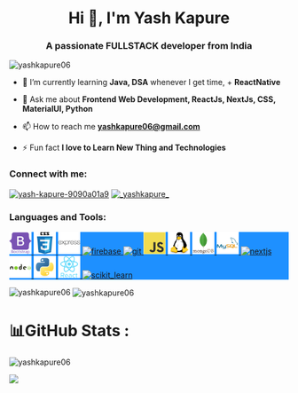 <h1 align="center">Hi 👋, I'm Yash Kapure</h1>
<h3 align="center">A passionate FULLSTACK developer from India</h3>

<p align="left"> <img src="https://komarev.com/ghpvc/?username=yashkapure06&label=Profile%20views&color=0e75b6&style=flat" alt="yashkapure06" /> </p>


- 🌱 I’m currently learning **Java, DSA** whenever I get time, + **ReactNative**

<!-- 👨‍💻 All of my projects are available at [https://yash-kapure.vercel.app/](https://yash-kapure.vercel.app/) -->

- 💬 Ask me about **Frontend Web Development, ReactJs, NextJs, CSS, MaterialUI, Python**

- 📫 How to reach me **yashkapure06@gmail.com**

<!-- 📄 Know about my experiences [My Portfolio](https://yash-kapure.vercel.app/)-->

- ⚡ Fun fact **I love to Learn New Thing and Technologies**

<h3 align="left">Connect with me:</h3>
<p align="left">
<a href="https://linkedin.com/in/yash-kapure-9090a01a9" target="blank"><img align="center" src="https://raw.githubusercontent.com/rahuldkjain/github-profile-readme-generator/master/src/images/icons/Social/linked-in-alt.svg" alt="yash-kapure-9090a01a9" height="30" width="40" /></a>
<a href="https://instagram.com/_yashkapure_" target="blank"><img align="center" src="https://raw.githubusercontent.com/rahuldkjain/github-profile-readme-generator/master/src/images/icons/Social/instagram.svg" alt="_yashkapure_" height="30" width="40" /></a>
</p>

<h3 align="left">Languages and Tools:</h3>
<p align="left" style="background-color:DodgerBlue"> 
  <a href="https://getbootstrap.com" target="_blank" rel="noreferrer"> <img src="https://raw.githubusercontent.com/devicons/devicon/master/icons/bootstrap/bootstrap-plain-wordmark.svg" alt="bootstrap" width="40" height="40"/> </a> <a href="https://www.w3schools.com/css/" target="_blank" rel="noreferrer"> <img src="https://raw.githubusercontent.com/devicons/devicon/master/icons/css3/css3-original-wordmark.svg" alt="css3" width="40" height="40"/> </a> <a href="https://expressjs.com" target="_blank" rel="noreferrer"> <img src="https://raw.githubusercontent.com/devicons/devicon/master/icons/express/express-original-wordmark.svg" alt="express" width="40" height="40"/> </a> <a href="https://firebase.google.com/" target="_blank" rel="noreferrer"> <img src="https://www.vectorlogo.zone/logos/firebase/firebase-icon.svg" alt="firebase" width="40" height="40"/> </a> <a href="https://git-scm.com/" target="_blank" rel="noreferrer"> <img src="https://www.vectorlogo.zone/logos/git-scm/git-scm-icon.svg" alt="git" width="40" height="40"/> </a> <a href="https://developer.mozilla.org/en-US/docs/Web/JavaScript" target="_blank" rel="noreferrer"> <img src="https://raw.githubusercontent.com/devicons/devicon/master/icons/javascript/javascript-original.svg" alt="javascript" width="40" height="40"/> </a> <a href="https://www.linux.org/" target="_blank" rel="noreferrer"> <img src="https://raw.githubusercontent.com/devicons/devicon/master/icons/linux/linux-original.svg" alt="linux" width="40" height="40"/> </a> <a href="https://www.mongodb.com/" target="_blank" rel="noreferrer"> <img src="https://raw.githubusercontent.com/devicons/devicon/master/icons/mongodb/mongodb-original-wordmark.svg" alt="mongodb" width="40" height="40"/> </a> <a href="https://www.mysql.com/" target="_blank" rel="noreferrer"> <img src="https://raw.githubusercontent.com/devicons/devicon/master/icons/mysql/mysql-original-wordmark.svg" alt="mysql" width="40" height="40"/> </a> <a href="https://nextjs.org/" target="_blank" rel="noreferrer"> <img src="https://cdn.worldvectorlogo.com/logos/nextjs-2.svg" alt="nextjs" width="40" height="40"/> </a> <a href="https://nodejs.org" target="_blank" rel="noreferrer"> <img src="https://raw.githubusercontent.com/devicons/devicon/master/icons/nodejs/nodejs-original-wordmark.svg" alt="nodejs" width="40" height="40"/> </a> <a href="https://www.python.org" target="_blank" rel="noreferrer"> <img src="https://raw.githubusercontent.com/devicons/devicon/master/icons/python/python-original.svg" alt="python" width="40" height="40"/> </a> <a href="https://reactjs.org/" target="_blank" rel="noreferrer"> <img src="https://raw.githubusercontent.com/devicons/devicon/master/icons/react/react-original-wordmark.svg" alt="react" width="40" height="40"/> </a> <a href="https://scikit-learn.org/" target="_blank" rel="noreferrer"> <img src="https://upload.wikimedia.org/wikipedia/commons/0/05/Scikit_learn_logo_small.svg" alt="scikit_learn" width="40" height="40"/> </a> </p>

 <p><img align="left" src="https://github-readme-stats.vercel.app/api/top-langs?username=yashkapure06&show_icons=true&theme=dark&locale=en&layout=compact" alt="yashkapure06" /></p>

<p>&nbsp;<img align="center" src="https://github-readme-stats.vercel.app/api?username=yashkapure06&show_icons=true&theme=dark&locale=en" alt="yashkapure06" /></p> 

# 📊GitHub Stats :

<p><img  height="450" width="100%" align="center" src="https://wakatime.com/share/@_yashkapure_/9c82d094-708b-45f5-97dd-5a2a19a126a3.svg" alt="yashkapure06" /></p>


<!-- ![](https://github-readme-stats.vercel.app/api?username=Yashkapure06&theme=dark&hide_border=false&include_all_commits=false&count_private=true)<br/>-->
![](https://github-readme-streak-stats.herokuapp.com/?user=Yashkapure06&theme=dark&hide_border=false)<br/>
<!-- ![](https://github-readme-stats.vercel.app/api/top-langs/?username=Yashkapure06&theme=dark&hide_border=false&include_all_commits=false&count_private=true&layout=compact)-->

